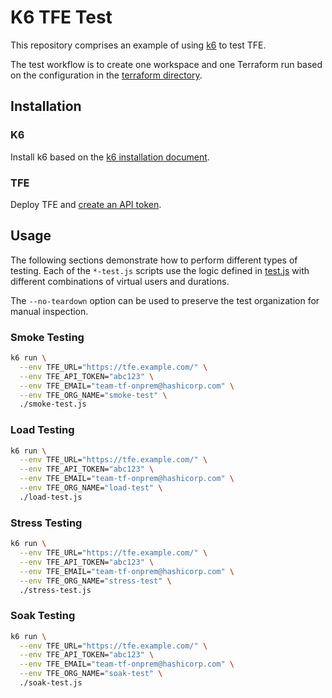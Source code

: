 # K6 TFE Test

This repository comprises an example of using [k6](https://k6.io/) to
test TFE.

The test workflow is to create one workspace and one Terraform run
based on the configuration in the [terraform directory](./terraform).

## Installation

### K6

Install k6 based on the
[k6 installation document](https://k6.io/docs/getting-started/installation).

### TFE

Deploy TFE and
[create an API token](https://www.terraform.io/docs/cloud/users-teams-organizations/api-tokens.html).

## Usage

The following sections demonstrate how to perform different types of
testing. Each of the `*-test.js` scripts use the logic defined in
[test.js](./test.js) with different combinations of virtual users and
durations.

The `--no-teardown` option can be used to preserve the test
organization for manual inspection.

### Smoke Testing

```sh
k6 run \
  --env TFE_URL="https://tfe.example.com/" \
  --env TFE_API_TOKEN="abc123" \
  --env TFE_EMAIL="team-tf-onprem@hashicorp.com" \
  --env TFE_ORG_NAME="smoke-test" \
  ./smoke-test.js
```

### Load Testing

```sh
k6 run \
  --env TFE_URL="https://tfe.example.com/" \
  --env TFE_API_TOKEN="abc123" \
  --env TFE_EMAIL="team-tf-onprem@hashicorp.com" \
  --env TFE_ORG_NAME="load-test" \
  ./load-test.js
```

### Stress Testing

```sh
k6 run \
  --env TFE_URL="https://tfe.example.com/" \
  --env TFE_API_TOKEN="abc123" \
  --env TFE_EMAIL="team-tf-onprem@hashicorp.com" \
  --env TFE_ORG_NAME="stress-test" \
  ./stress-test.js
```

### Soak Testing

```sh
k6 run \
  --env TFE_URL="https://tfe.example.com/" \
  --env TFE_API_TOKEN="abc123" \
  --env TFE_EMAIL="team-tf-onprem@hashicorp.com" \
  --env TFE_ORG_NAME="soak-test" \
  ./soak-test.js
```
